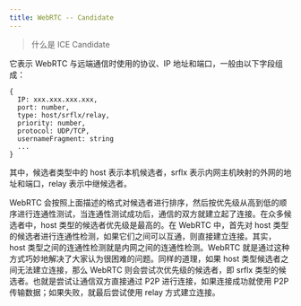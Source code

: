 ```yaml
---
title: WebRTC -- Candidate
---
```



> 什么是 ICE Candidate

它表示 WebRTC 与远端通信时使用的协议、IP 地址和端口，一般由以下字段组成：
```
{
  IP: xxx.xxx.xxx.xxx,
  port: number,
  type: host/srflx/relay,
  priority: number,
  protocol: UDP/TCP,
  usernameFragment: string
  ...
}
```

其中，候选者类型中的 host 表示本机候选者，srflx 表示内网主机映射的外网的地址和端口，relay 表示中继候选者。

WebRTC 会按照上面描述的格式对候选者进行排序，然后按优先级从高到低的顺序进行连通性测试，当连通性测试成功后，通信的双方就建立起了连接。在众多候选者中，host 类型的候选者优先级是最高的。在 WebRTC 中，首先对 host 类型的候选者进行连通性检测，如果它们之间可以互通，则直接建立连接。其实，host 类型之间的连通性检测就是内网之间的连通性检测。WebRTC 就是通过这种方式巧妙地解决了大家认为很困难的问题。同样的道理，如果 host 类型候选者之间无法建立连接，那么 WebRTC 则会尝试次优先级的候选者，即 srflx 类型的候选者。也就是尝试让通信双方直接通过 P2P 进行连接，如果连接成功就使用 P2P 传输数据；如果失败，就最后尝试使用 relay 方式建立连接。
